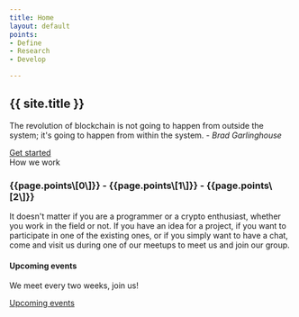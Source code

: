 ```yaml
---
title: Home
layout: default
points:
- Define
- Research
- Develop

---
```

<!-- Start banner Section -->
<section class="parallax screen-height" data-overlay-dark="5" data-background="assets/img/slider/background.png">
<div class="absolute-middle-center z-index-1 width-100">
<div class="container">
<div class="row">
<div class="col-md-12">
<div class="text-center center-col width-80 xs-width-100">
<h1 class="text-white font-size50 md-font-size42 sm-font-size28 font-weight-700">{{ site.title }}</h1>
<p class="text-white width-80 xs-width-100 center-col font-size16 line-height-30 xs-font-size14 xs-line-height-26">
The revolution of blockchain is not going to happen from outside the system; it's going to happen from within the system.
- <i>Brad Garlinghouse</i></p>
<a class="butn medium theme font-size22 font-weight-650" href="https://zbrd.org/guides/2019/02/27/Setup-Collaboration-environment.html"><span>Get started</span></a>
</div>
</div>
</div>
</div>
</div>
</section>
<!-- end banner Section -->

<!-- start we work section -->
<section class="bg-very-light-gray">
<div class="container">
<div class="section-heading font-size22"><span>How we work</span>
<h3>{{page.points\[0\]}} - {{page.points\[1\]}} - {{page.points\[2\]}}</h3>
<p class="width-55 sm-width-75 xs-width-95">
It doesn't matter if you are a programmer or a crypto enthusiast, whether you work in the field or not. If you have an idea for a project, if you want to participate in one of the existing ones, or if you simply want to have a chat, come and visit us during one of our meetups to meet us and join our group.
</p>
</div>
</div>

<!-- end we work section -->

<!-- start feature section -->

<section class="bg-very-light-gray">
<div class="container">
<div class="section-heading"><h4>Upcoming events</h4>
<p class="width-55 sm-width-75 xs-width-95">
We meet every two weeks, join us!
</p>
<a class="butn medium theme margin-20px-top" font-size18 font-weight-650 href="https://www.meetup.com/zurichblockchainrnd/events/"><span>Upcoming events</span></a>
</div>
</div>

<!-- end feature section -->

